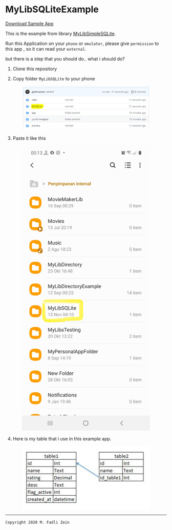 # MyLibSQLiteExample

[Download Sample App](https://drive.google.com/file/d/1tuhBMx_d62uQyAIudmUsbWGg3MUCz7zJ/view?usp=sharing)

This is the example from library [MyLibSimpleSQLite](https://github.com/gzeinnumer/MyLibSimpleSQLite).

Run this Application on your `phone` or `emulator`, please give `permission` to this app , so it can read your `external`.

but there is a step that you should do.. what i should do?

1. Clone this repository

2. Copy folder `MyLibSQLite` to your phone

<p align="center">
  <img src="https://github.com/gzeinnumer/MyLibSQLiteExample/blob/master/preview/example3.jpg" width="400"/>
</p>

3. Paste it like this

<p align="center">
  <img src="https://github.com/gzeinnumer/MyLibSQLiteExample/blob/master/preview/example2.jpg" width="400"/>
</p>

4. Here is my table that i use in this example app.

<p align="center">
  <img src="https://github.com/gzeinnumer/MyLibSQLiteExample/blob/master/preview/example1.JPG" width="400"/>
</p>

---

```
Copyright 2020 M. Fadli Zein
```
